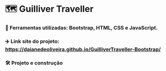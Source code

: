 # 🗺️ Guilliver Traveller
### 📍 Ferramentas utilizadas: Bootstrap, HTML, CSS e JavaScript.
### ✈️ Link site do projeto: https://daianedeoliveira.github.io/GuilliverTraveller-Bootstrap/
### 🛠 Projeto e construção
